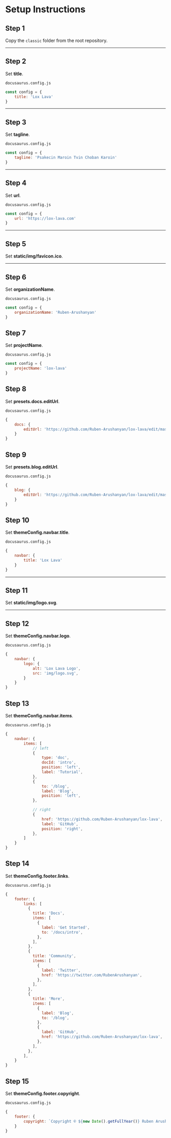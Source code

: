 # Setup Instructions

## Step 1

Copy the `classic` folder from the root repository.

---

## Step 2

Set **title**.

`docusaurus.config.js`

```js
const config = {
    title: 'Lox Lava'
}
```

---

## Step 3
Set **tagline**.

`docusaurus.config.js`

```js
const config = {
    tagline: 'Psakecin Maroin Tvin Choban Karoin'
}
```

---

## Step 4
Set **url**.

`docusaurus.config.js`

```js
const config = {
    url: 'https://lox-lava.com'
}
```

---

## Step 5
Set **static/img/favicon.ico**.

---

## Step 6
Set **organizationName**.

`docusaurus.config.js`

```js
const config = {
    organizationName: 'Ruben-Arushanyan'
}
```

## Step 7
Set **projectName**.

`docusaurus.config.js`

```js
const config = {
    projectName: 'lox-lava'
}
```

## Step 8
Set **presets.docs.editUrl**.

`docusaurus.config.js`

```js
{
    docs: {
        editUrl: 'https://github.com/Ruben-Arushanyan/lox-lava/edit/master/website/'
    }
}
```

## Step 9
Set **presets.blog.editUrl**.

`docusaurus.config.js`

```js
{
    blog: {
        editUrl: 'https://github.com/Ruben-Arushanyan/lox-lava/edit/master/website/'
    }
}
```

## Step 10
Set **themeConfig.navbar.title**.

`docusaurus.config.js`

```js
{
    navbar: {
        title: 'Lox Lava'
    }
}
```

---

## Step 11
Set **static/img/logo.svg**.

---

## Step 12
Set **themeConfig.navbar.logo**.

`docusaurus.config.js`

```js
{
    navbar: {
        logo: {
            alt: 'Lox Lava Logo',
            src: 'img/logo.svg',
        }
    }
}
```

## Step 13
Set **themeConfig.navbar.items**.

`docusaurus.config.js`

```js
{
    navbar: {
        items: [
            // left
            {
                type: 'doc',
                docId: 'intro',
                position: 'left',
                label: 'Tutorial',
            },
            {
                to: '/blog',
                label: 'Blog',
                position: 'left',
            },

            // right
            {
                href: 'https://github.com/Ruben-Arushanyan/lox-lava',
                label: 'GitHub',
                position: 'right',
            },
        ]
    }
}
```

## Step 14
Set **themeConfig.footer.links**.

`docusaurus.config.js`

```js
{
    footer: {
        links: [
          {
            title: 'Docs',
            items: [
              {
                label: 'Get Started',
                to: '/docs/intro',
              },
            ],
          },
          {
            title: 'Community',
            items: [
              {
                label: 'Twitter',
                href: 'https://twitter.com/RubenArushanyan',
              },
            ],
          },
          {
            title: 'More',
            items: [
              {
                label: 'Blog',
                to: '/blog',
              },
              {
                label: 'GitHub',
                href: 'https://github.com/Ruben-Arushanyan/lox-lava',
              },
            ],
          },
        ],
    }
}
```

## Step 15
Set **themeConfig.footer.copyright**.

`docusaurus.config.js`

```js
{
    footer: {
        copyright: `Copyright © ${new Date().getFullYear()} Ruben Arushanyan`,
    }
}
```

